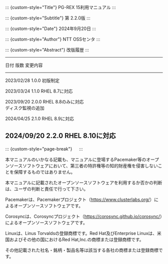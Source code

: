 ::: {custom-style="Title"}
PG-REX 15利用マニュアル
:::

::: {custom-style="Subtitle"}
第 2.2.0版
:::

::: {custom-style="Date"}
2024年9月20日
:::

::: {custom-style="Author"}
NTT OSSセンタ
:::

::: {custom-style="Abstract"}
改版履歴
:::

-----------------------------------------------------------------------
日付       版数  変更内容
---------- ----- ------------------------------------------------------
2023/02/28 1.0.0 初版制定

2023/03/24 1.1.0 RHEL 8.7に対応

2023/09/20 2.0.0 RHEL 8.8のみに対応 \
                 ディスク監視の追加

2024/04/25 2.1.0 RHEL 8.9に対応

2024/09/20 2.2.0 RHEL 8.10に対応
-----------------------------------------------------------------------

::: {custom-style="page-break"}
　
:::

本マニュアルのいかなる記載も、マニュアルに登場するPacemaker等のオープンソースソフトウェアにおいて、第三者の特許権等の知的財産権を侵害しないことを保障するものではありません。

本マニュアルに記載されたオープンソースソフトウェアを利用するか否かの判断は、ユーザの判断と責任で行って下さい。

Pacemakerは、Pacemakerプロジェクト（<https://www.clusterlabs.org/>）によるオープンソースソフトウェアです。

Corosyncは、Corosyncプロジェクト（<https://corosync.github.io/corosync/>）によるオープンソースソフトウェアです。

Linuxは、Linus Torvaldsの登録商標です。Red Hat及びEnterprise Linuxは、米国およびその他の国におけるRed Hat,Inc.の商標または登録商標です。

その他記載された社名・銘柄・製品名等は該当する各社の商標または登録商標です。


